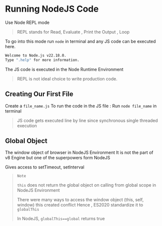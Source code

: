 # Running NodeJS Code

Use Node REPL mode

> REPL stands for Read, Evaluate , Print the Output , Loop

To go into this mode run `node` in terminal and any JS code can be executed here.

```bash
Welcome to Node.js v22.18.0.
Type ".help" for more information.
```

The JS code is executed in the Node Runtime Environment

> REPL is not ideal choice to write production code.

## Creating Our First File

Create a `file_name.js`
To run the code in the JS file : Run `node file_name` in terminal

> JS code gets executed line by line since synchronous single threaded execution

## Global Object

The window object of browser in NodeJS Environment
It is not the part of v8 Engine but one of the superpowers form NodeJS

Gives access to setTimeout, setInterval

> `Note` 
> 
> `this` does not return the global object on calling from global scope in NodeJS Environment
> 
> There were many ways to access the window object (this, self, window) this created conflict Hence , ES2020 standardize it to `globalThis`
> 
>  In NodeJS, `globalThis==global` returns true
